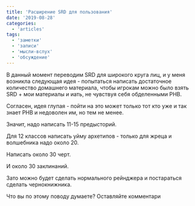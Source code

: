 ```yaml
---
title: 'Расширение SRD для пользования'
date: '2019-08-28'
categories:
  - 'articles'
tags:
  - 'заметки'
  - 'записи'
  - 'мысли-вслух'
  - 'обсуждение'
---
```


В данный момент переводим SRD для широкого круга лиц, и у меня возникла следующая идея - попытаться написать достаточное количество домашнего материала, чтобы игрокам можно было взять SRD + мои материалы и иать, не чувствуя себя обделенными PHB.

Согласен, идея глупая - пойти на это может только тот кто уже и так знает PHB и недоволен им, но тем не менее.

Значит, надо написать 11-15 предысторий.

Для 12 классов написать уйму архетипов - только для жреца и волшебника надо около 20.

Написать около 30 черт.

И около 30 заклинаний.

Зато можно будет сделать нормального рейнджера и постараться сделать чернокнижника.

Что вы по этому поводу думаете? Оставляйте комментари
